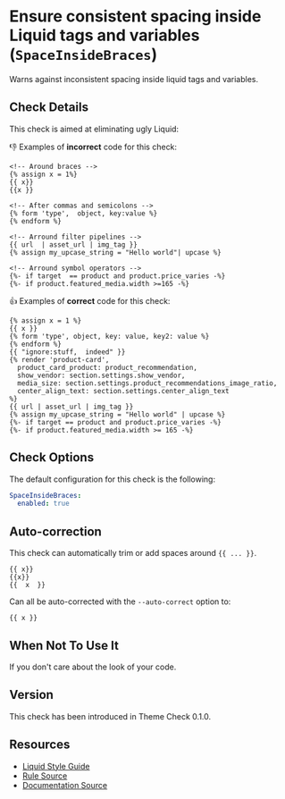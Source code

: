 # Ensure consistent spacing inside Liquid tags and variables (`SpaceInsideBraces`)

Warns against inconsistent spacing inside liquid tags and variables.

## Check Details

This check is aimed at eliminating ugly Liquid:

:-1: Examples of **incorrect** code for this check:

```liquid
<!-- Around braces -->
{% assign x = 1%}
{{ x}}
{{x }}

<!-- After commas and semicolons -->
{% form 'type',  object, key:value %}
{% endform %}

<!-- Arround filter pipelines -->
{{ url  | asset_url | img_tag }}
{% assign my_upcase_string = "Hello world"| upcase %}

<!-- Arround symbol operators -->
{%- if target  == product and product.price_varies -%}
{%- if product.featured_media.width >=165 -%}
```

:+1: Examples of **correct** code for this check:

```liquid
{% assign x = 1 %}
{{ x }}
{% form 'type', object, key: value, key2: value %}
{% endform %}
{{ "ignore:stuff,  indeed" }}
{% render 'product-card',
  product_card_product: product_recommendation,
  show_vendor: section.settings.show_vendor,
  media_size: section.settings.product_recommendations_image_ratio,
  center_align_text: section.settings.center_align_text
%}
{{ url | asset_url | img_tag }}
{% assign my_upcase_string = "Hello world" | upcase %}
{%- if target == product and product.price_varies -%}
{%- if product.featured_media.width >= 165 -%}
```

## Check Options

The default configuration for this check is the following:

```yaml
SpaceInsideBraces:
  enabled: true
```

## Auto-correction

This check can automatically trim or add spaces around `{{ ... }}`.

```liquid
{{ x}}
{{x}}
{{  x  }}
```

Can all be auto-corrected with the `--auto-correct` option to:

```liquid
{{ x }}
```

## When Not To Use It

If you don't care about the look of your code.

## Version

This check has been introduced in Theme Check 0.1.0.

## Resources

- [Liquid Style Guide][styleguide]
- [Rule Source][codesource]
- [Documentation Source][docsource]

[styleguide]: https://github.com/Shopify/liquid-style-guide
[codesource]: /lib/platformos_check/checks/space_inside_braces.rb
[docsource]: /docs/checks/space_inside_braces.md
